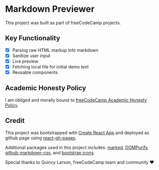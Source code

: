 # Markdown Previewer

This project was built as part of freeCodeCamp projects.

## Key Functionality

- [x] Parsing raw HTML markup into markdown
- [x] Sanitize user input
- [x] Live preview
- [x] Fetching local file for initial demo text
- [x] Reusable components

## Academic Honesty Policy

I am obliged and morally bound to [freeCodeCamp Academic Honesty Policy](https://www.freecodecamp.org/news/academic-honesty-policy/).

## Credit

This project was bootstrapped with [Create React App](https://github.com/facebook/create-react-app) and deployed as github page using [react-gh-pages](https://github.com/gitname/react-gh-pages).

Additional packages used in this project includes: [marked](https://marked.js.org), [DOMPurify](https://github.com/cure53/DOMPurify), [github-markdown-css](https://github.com/sindresorhus/github-markdown-css), and [bootstrap icons](https://icons.getbootstrap.com/).

Special thanks to Quincy Larson, freeCodeCamp team and community ❤️
